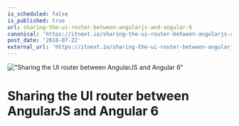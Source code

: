 ```yaml
---
is_scheduled: false
is_published: true
url: sharing-the-ui-router-between-angularjs-and-angular-6
canonical: 'https://itnext.io/sharing-the-ui-router-between-angularjs-and-angular-6-84f6370ec557'
post_date: '2018-07-22'
external_url: 'https://itnext.io/sharing-the-ui-router-between-angularjs-and-angular-6-84f6370ec557'
---
```

!["Sharing the UI router between AngularJS and Angular 6"](/images/articles/1_aHsiNjXOAw0Cbq-P8nO8bw.png)

# Sharing the UI router between AngularJS and Angular 6